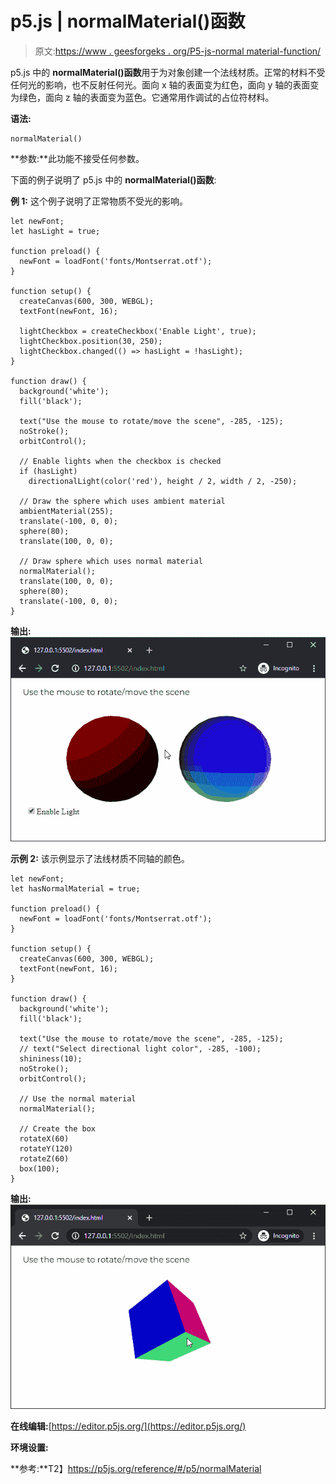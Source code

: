 # p5.js | normalMaterial()函数

> 原文:[https://www . geesforgeks . org/P5-js-normal material-function/](https://www.geeksforgeeks.org/p5-js-normalmaterial-function/)

p5.js 中的 **normalMaterial()函数**用于为对象创建一个法线材质。正常的材料不受任何光的影响，也不反射任何光。面向 x 轴的表面变为红色，面向 y 轴的表面变为绿色，面向 z 轴的表面变为蓝色。它通常用作调试的占位符材料。

**语法:**

```
normalMaterial()
```

**参数:**此功能不接受任何参数。

下面的例子说明了 p5.js 中的 **normalMaterial()函数**:

**例 1:** 这个例子说明了正常物质不受光的影响。

```
let newFont;
let hasLight = true;

function preload() {
  newFont = loadFont('fonts/Montserrat.otf');
}

function setup() {
  createCanvas(600, 300, WEBGL);
  textFont(newFont, 16);

  lightCheckbox = createCheckbox('Enable Light', true);
  lightCheckbox.position(30, 250);
  lightCheckbox.changed(() => hasLight = !hasLight);
}

function draw() {
  background('white');
  fill('black');

  text("Use the mouse to rotate/move the scene", -285, -125);
  noStroke();
  orbitControl();

  // Enable lights when the checkbox is checked
  if (hasLight)
    directionalLight(color('red'), height / 2, width / 2, -250);

  // Draw the sphere which uses ambient material
  ambientMaterial(255);
  translate(-100, 0, 0);
  sphere(80);
  translate(100, 0, 0);

  // Draw sphere which uses normal material
  normalMaterial();
  translate(100, 0, 0);
  sphere(80);
  translate(-100, 0, 0);
}
```

**输出:**
![normalMat-comparison](img/e6735d377eb02f330f3d307e1adb37e9.png)

**示例 2:** 该示例显示了法线材质不同轴的颜色。

```
let newFont;
let hasNormalMaterial = true;

function preload() {
  newFont = loadFont('fonts/Montserrat.otf');
}

function setup() {
  createCanvas(600, 300, WEBGL);
  textFont(newFont, 16);
}

function draw() {
  background('white');
  fill('black');

  text("Use the mouse to rotate/move the scene", -285, -125);
  // text("Select directional light color", -285, -100);
  shininess(10);
  noStroke();
  orbitControl();

  // Use the normal material
  normalMaterial();

  // Create the box
  rotateX(60)
  rotateY(120)
  rotateZ(60)
  box(100);
}
```

**输出:**
![normalMat-colors-movement](img/3b1424e690b79df19e762a897fcc3c36.png)

**在线编辑:**[https://editor.p5js.org/](https://editor.p5js.org/)

**环境设置:**

**参考:**T2】https://p5js.org/reference/#/p5/normalMaterial